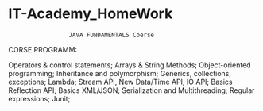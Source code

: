 # IT-Academy_HomeWork
                     JAVA FUNDAMENTALS Coerse

CORSE PROGRAMM:

Operators & control statements;
Arrays & String Methods;
Object-oriented programming;
Inheritance and polymorphism;
Generics, collections, exceptions;
Lambda;
Stream API, New Data/Time API, IO API;
Basics Reflection API;
Basics XML/JSON;
Serialization and Multithreading;
Regular expressions;
Junit;
